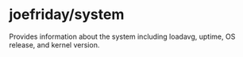 # joefriday/system
Provides information about the system including loadavg, uptime, OS release, and kernel version.